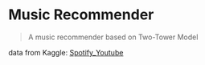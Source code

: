 # Music Recommender

> A music recommender based on Two-Tower Model

data from Kaggle: [Spotify_Youtube](https://www.kaggle.com/datasets/salvatorerastelli/spotify-and-youtube)
